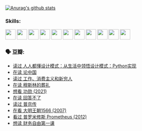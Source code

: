 
[![Anurag's github stats](https://github-readme-stats.vercel.app/api?username=w940853815)](https://github.com/anuraghazra/github-readme-stats)

### Skills:

<code><img height="32" src="https://cdn.jsdelivr.net/npm/simple-icons@v5/icons/python.svg"></code>
<code><img height="32" src="https://cdn.jsdelivr.net/npm/simple-icons@v5/icons/javascript.svg"></code>
<code><img height="32" src="https://cdn.jsdelivr.net/npm/simple-icons@v5/icons/django.svg"></code>
<code><img height="32" src="https://cdn.jsdelivr.net/npm/simple-icons@v5/icons/flask.svg"></code>
<code><img height="32" src="https://cdn.jsdelivr.net/npm/simple-icons@v5/icons/vuetify.svg"></code>
<code><img height="32" src="https://cdn.jsdelivr.net/npm/simple-icons@v5/icons/git.svg"></code>
<code><img height="32" src="https://cdn.jsdelivr.net/npm/simple-icons@v5/icons/docker.svg"></code>
<code><img height="32" src="https://cdn.jsdelivr.net/npm/simple-icons@v5/icons/postgresql.svg"></code>
<code><img height="32" src="https://cdn.jsdelivr.net/npm/simple-icons@v5/icons/elasticsearch.svg"></code>
<code><img height="32" src="https://cdn.jsdelivr.net/npm/simple-icons@v5/icons/macos.svg"></code>
<code><img height="32" src="https://cdn.jsdelivr.net/npm/simple-icons@v5/icons/linux.svg"></code>

### 🗣 豆瓣:

<!-- DOUBAN-ACTIVITIES:START -->
- [读过 人人都懂设计模式：从生活中领悟设计模式：Python实现](https://www.douban.com/people/136069238/status/3806334005/?_i=48138881)
- [在读 论中国](https://www.douban.com/people/136069238/status/3805671678/?_i=48138881)
- [读过 工作、消费主义和新穷人](https://www.douban.com/people/136069238/status/3803834644/?_i=48138881)
- [在读 穆斯林的葬礼](https://www.douban.com/people/136069238/status/3802824932/?_i=48138881)
- [想看 功勋‎ (2021)](https://www.douban.com/people/136069238/status/3802127044/?_i=48138881)
- [在读 回答不了](https://www.douban.com/people/136069238/status/3802078489/?_i=48138881)
- [读过 普京传](https://www.douban.com/people/136069238/status/3802076688/?_i=48138881)
- [在看 大明王朝1566‎ (2007)](https://www.douban.com/people/136069238/status/3800275133/?_i=48138881)
- [看过 普罗米修斯 Prometheus‎ (2012)](https://www.douban.com/people/136069238/status/3795487470/?_i=48138881)
- [想读 财务自由第一课](https://www.douban.com/people/136069238/status/3794955007/?_i=48138881)
<!-- DOUBAN-ACTIVITIES:END -->
<!--
**w940853815/w940853815** is a ✨ _special_ ✨ repository because its `README.md` (this file) appears on your GitHub profile.

Here are some ideas to get you started:

- 🔭 I’m currently working on ...
- 🌱 I’m currently learning ...
- 👯 I’m looking to collaborate on ...
- 🤔 I’m looking for help with ...
- 💬 Ask me about ...
- 📫 How to reach me: ...
- 😄 Pronouns: ...
- ⚡ Fun fact: ...
-->
